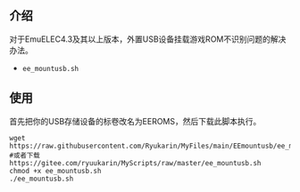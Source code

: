 ## 介绍

对于EmuELEC4.3及其以上版本，外置USB设备挂载游戏ROM不识别问题的解决办法。

- `ee_mountusb.sh`

## 使用

首先把你的USB存储设备的标卷改名为EEROMS，然后下载此脚本执行。

```shell
wget https://raw.githubusercontent.com/Ryukarin/MyFiles/main/EEmountusb/ee_mountusb.sh
#或者下载https://gitee.com/ryuukarin/MyScripts/raw/master/ee_mountusb.sh
chmod +x ee_mountusb.sh
./ee_mountusb.sh
```

